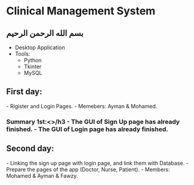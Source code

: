 # Clinical Management System
## بسم الله الرحمن الرحيم

- Desktop Application
- Tools:
  - Python
  - Tkinter
  - MySQL

<h2>First day:</h2>
- Rigister and Login Pages. 
- Memebers: Ayman & Mohamed.
<h3>Summary 1st:<>/h3
- The GUI of Sign Up page has already finished.
- The GUI of Login page has already finished.

<h2>Second day:</h2>
- Linking the sign up page with login page, and link them with Database.
- Prepare the pages of the app (Doctor, Nurse, Patient).
- Members: Mohamed & Ayman & Fawzy.
